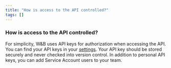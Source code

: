 ```yaml
---
title: "How is access to the API controlled?"
tags: []
---
```


### How is access to the API controlled?
For simplicity, W&B uses API keys for authorization when accessing the API. You can find your API keys in your [settings](https://app.wandb.ai/settings). Your API key should be stored securely and never checked into version control. In addition to personal API keys, you can add Service Account users to your team.